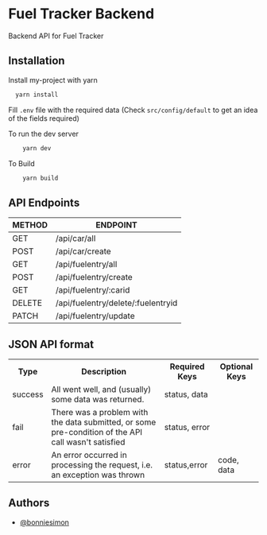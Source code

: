 # Fuel Tracker Backend

Backend API for Fuel Tracker

## Installation

Install my-project with yarn

```bash
  yarn install
```

Fill `.env` file with the required data (Check `src/config/default` to get an idea of the fields required)

To run the dev server

```bash
    yarn dev
```

To Build

```bash
    yarn build
```

## API Endpoints

| METHOD | ENDPOINT                           |
| ------ | ---------------------------------- |
| GET    | /api/car/all                       |
| POST   | /api/car/create                    |
| GET    | /api/fuelentry/all                 |
| POST   | /api/fuelentry/create              |
| GET    | /api/fuelentry/:carid              |
| DELETE | /api/fuelentry/delete/:fuelentryid |
| PATCH  | /api/fuelentry/update              |

## JSON API format

<table>
<tr><th>Type</td><th>Description</th><th>Required Keys</th><th>Optional Keys</td></tr>
<tr><td>success</td><td>All went well, and (usually) some data was returned.</td><td>status, data</td><td></td></tr>
<tr><td>fail</td><td>There was a problem with the data submitted, or some pre-condition of the API call wasn't satisfied</td><td>status, error</td><td></td></tr>
<tr><td>error</td><td>An error occurred in processing the request, i.e. an exception was thrown</td><td>status,error</td><td>code, data</td></tr>
</table>

## Authors

-   [@bonniesimon](https://www.github.com/bonniesimon)
